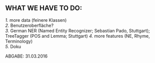 WHAT WE HAVE TO DO:
---
*1.* more data (feinere Klassen)  
*2.* Benutzeroberfläche?  
*3.* German NER (Named Entity Recognizer; Sebastian Pado, Stuttgart); TreeTagger (POS and Lemma; Stuttgart)
*4.* more features (NE, Rhyme, Terminology)  
*5.* Doku  

ABGABE: 31.03.2016  
